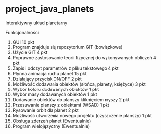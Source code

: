 # project_java_planets
Interaktywny układ planetarny

Funkcjonalności </br>
1.	GUI	10 pkt  	 </br>
2.	Program znajduje się repozytorium GIT	(bowiązkowe)  </br> 		
3.	Użycie GIT	4 pkt  	 </br>
4.	Poprawne zastosowanie teorii fizycznej do wykonywanych obliczeń	4 pkt  	 </br>
5.	Zapis i odczyt parametrów z pliku tekstowego	4 pkt	 </br>
6.	Płynna animacja ruchu planet	15 pkt	 </br>
7.	Działający przycisk ON/OFF	2 pkt	 </br>
8.	Możliwość dodawania obiektów (słońca, planety, księżyce)	3 pkt </br>
9.	Wybór koloru dodawanych obiektów	1 pkt		 </br>
10.	Wybór masy dodawanych obiektów	1 pkt		 </br>
11.	Dodawanie obiektów do planszy kliknięciem myszy	2 pkt		 </br>
12.	Przesuwanie planszy z obiektami (WSAD)	1 pkt	 </br>	
13.	Rysowanie orbit dla planet	2 pkt		</br>
14.	Możliwość utworzenia nowego projektu (czyszczenie planszy)	1 pkt		 </br>
15.	Obsługa zderzeń planet (Ewentualnie) </br>
16.	Program wielojęzyczny	(Ewentualnie) </br>
